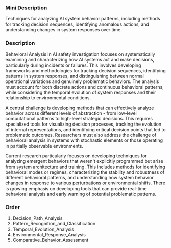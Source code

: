 ### Mini Description

Techniques for analyzing AI system behavior patterns, including methods for tracking decision sequences, identifying anomalous actions, and understanding changes in system responses over time.

### Description

Behavioral Analysis in AI safety investigation focuses on systematically examining and characterizing how AI systems act and make decisions, particularly during incidents or failures. This involves developing frameworks and methodologies for tracking decision sequences, identifying patterns in system responses, and distinguishing between normal operational variations and genuinely problematic behaviors. The analysis must account for both discrete actions and continuous behavioral patterns, while considering the temporal evolution of system responses and their relationship to environmental conditions.

A central challenge is developing methods that can effectively analyze behavior across different levels of abstraction - from low-level computational patterns to high-level strategic decisions. This requires specialized tools for visualizing decision processes, tracking the evolution of internal representations, and identifying critical decision points that led to problematic outcomes. Researchers must also address the challenge of behavioral analysis in systems with stochastic elements or those operating in partially observable environments.

Current research particularly focuses on developing techniques for analyzing emergent behaviors that weren't explicitly programmed but arise from system architecture and training. This includes methods for identifying behavioral modes or regimes, characterizing the stability and robustness of different behavioral patterns, and understanding how system behavior changes in response to various perturbations or environmental shifts. There is growing emphasis on developing tools that can provide real-time behavioral analysis and early warning of potential problematic patterns.

### Order

1. Decision_Path_Analysis
2. Pattern_Recognition_and_Classification
3. Temporal_Evolution_Analysis
4. Environmental_Response_Analysis
5. Comparative_Behavior_Assessment
